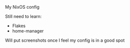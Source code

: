 My NixOS config

Still need to learn:

- Flakes
- home-manager

Will put screenshots once I feel my config is in a good spot

